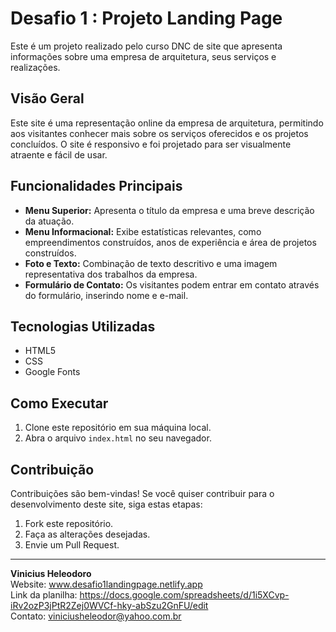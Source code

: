 # Desafio 1 : Projeto Landing Page

Este é um projeto realizado pelo curso DNC de site que apresenta informações sobre uma empresa de arquitetura, seus serviços e realizações.

## Visão Geral

Este site é uma representação online da empresa de arquitetura, permitindo aos visitantes conhecer mais sobre os serviços oferecidos e os projetos concluídos. O site é responsivo e foi projetado para ser visualmente atraente e fácil de usar.

## Funcionalidades Principais

- **Menu Superior:** Apresenta o título da empresa e uma breve descrição da atuação.
- **Menu Informacional:** Exibe estatísticas relevantes, como empreendimentos construídos, anos de experiência e área de projetos construídos.
- **Foto e Texto:** Combinação de texto descritivo e uma imagem representativa dos trabalhos da empresa.
- **Formulário de Contato:** Os visitantes podem entrar em contato através do formulário, inserindo nome e e-mail.

## Tecnologias Utilizadas

- HTML5
- CSS
- Google Fonts

## Como Executar

1. Clone este repositório em sua máquina local.
2. Abra o arquivo `index.html` no seu navegador.

## Contribuição

Contribuições são bem-vindas! Se você quiser contribuir para o desenvolvimento deste site, siga estas etapas:

1. Fork este repositório.
2. Faça as alterações desejadas.
3. Envie um Pull Request.

---

**Vinicius Heleodoro**<br>
Website: www.desafio1landingpage.netlify.app<br>
Link da planilha: https://docs.google.com/spreadsheets/d/1i5XCvp-iRv2ozP3jPtR2Zej0WVCf-hky-abSzu2GnFU/edit<br>
Contato: viniciusheleodor@yahoo.com.br

